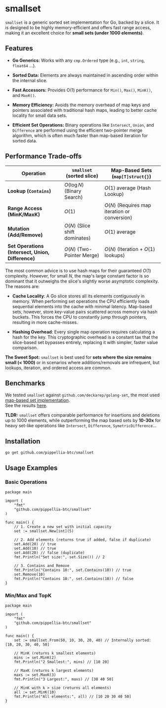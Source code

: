 # smallset

`smallset` is a generic sorted set implementation for Go, backed by a slice. It is designed to be highly memory-efficient and offers fast range access, making it an excellent choice for **small sets (under 1000 elements)**.

## Features

  * **Go Generics:** Works with any `cmp.Ordered` type (e.g., `int`, `string`, `float64` ...).

  * **Sorted Data:** Elements are always maintained in ascending order within the internal slice.

  * **Fast Accessors:** Provides O(1) performance for `Min()`, `Max()`, `MinK()`, and `MaxK()`.

  * **Memory Efficiency:** Avoids the memory overhead of map keys and pointers associated with traditional hash maps, leading to better cache locality for small data sets.

  * **Efficient Set Operations:** Binary operations like `Intersect`, `Union`, and `Difference` are performed using the efficient two-pointer merge algorithm, which is often much faster than map-based iteration for sorted data.

## Performance Trade-offs

| Operation | `smallset` (sorted slice) | Map-Based Sets (`map[T]struct{}`) |
| --------- | ------------------------- | ---------------------------------- |
| **Lookup (`Contains`)** | $O(\log N)$ (Binary Search) | $O(1)$ average (Hash Lookup) |
| **Range Access (MinK/MaxK)** | $O(1)$ | $O(N)$ (Requires map iteration or conversion) |
| **Mutation (Add/Remove)** | $O(N)$ (Slice shift dominates) | $O(1)$ average |
| **Set Operations (Intersect, Union, Difference)** | $O(N)$ (Two-Pointer Merge) | $O(N)$ (Iteration + $O(1)$ lookups) |

The most common advice is to use hash maps for their guaranteed $O(1)$ complexity. However, for small $N$, the map's large constant factor is so dominant that it outweighs the slice's slightly worse asymptotic complexity. The reasons are:

- **Cache Locality**: A Go slice stores all its elements contiguously in memory. When performing set operations the CPU efficiently loads sequential elements into the cache with minimal latency. Map-based sets, however, store key-value pairs scattered across memory via hash buckets. This forces the CPU to constantly jump through pointers, resulting in more cache-misses.

- **Hashing Overhead**: Every single map operation requires calculating a hash for the key. This cryptographic overhead is a constant tax that the slice-based set bypasses entirely, replacing it with simpler, faster value comparison.

**The Sweet Spot:** `smallset` is best used for **sets where the size remains small (< 1000)** or in scenarios where additions/removals are infrequent, but lookups, iteration, and ordered access are common.

## Benchmarks

We tested `smallset` against `github.com/deckarep/golang-set`, the most used [map-based set implementation](https://github.com/deckarep/golang-set/tree/main).  
See the results [here](bench.md).

**TLDR:** `smallset` offers comparable performance for insertions and deletions up to 1000 elements, while outperforming the map based sets by **10-30x** for heavy set-like operations like `Intersect`, `Difference`, `SymetricDifference`...

## Installation

```
go get github.com/pippellia-btc/smallset
```


## Usage Examples

### Basic Operations

```golang
package main

import (
	"fmt"
	"github.com/pippellia-btc/smallset"
)

func main() {
	// 1. Create a new set with initial capacity
	set := smallset.New[int](5)

	// 2. Add elements (returns true if added, false if duplicate)
	set.Add(20) // true
	set.Add(10) // true
	set.Add(20) // false (duplicate)
	fmt.Println("Set size:", set.Size()) // 2

	// 3. Contains and Remove
	fmt.Println("Contains 10:", set.Contains(10)) // true
	set.Remove(10)
	fmt.Println("Contains 10:", set.Contains(10)) // false
}
```

### Min/Max and TopK

```golang
package main

import (
	"fmt"
	"github.com/pippellia-btc/smallset"
)

func main() {
	set := smallset.From(50, 10, 30, 20, 40) // Internally sorted: [10, 20, 30, 40, 50]

	// MinK (returns k smallest elements)
	mins := set.MinK(2)
	fmt.Println("2 Smallest:", mins) // [10 20]

	// MaxK (returns k largest elements)
	maxs := set.MaxK(3)
	fmt.Println("3 Largest:", maxs) // [30 40 50]

	// MinK with k > size (returns all elements)
	all := set.MinK(10)
	fmt.Println("All elements:", all) // [10 20 30 40 50]
}
```